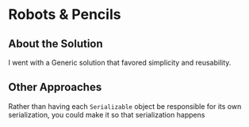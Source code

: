 Robots & Pencils
============================


## About the Solution
I went with a Generic solution that favored simplicity and reusability.

## Other Approaches
Rather than having each `Serializable` object be responsible for its own serialization,
you could make it so that serialization happens
